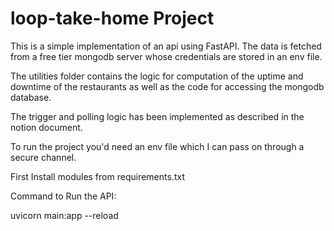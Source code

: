 # loop-take-home Project
This is a simple implementation of an api using FastAPI. The data is fetched from a free tier mongodb server whose credentials are stored in an env file. 

The utilities folder contains the logic for computation of the uptime and downtime of the restaurants as well as the code for accessing the mongodb database. 

The trigger and polling logic has been implemented as described in the notion document.

To run the project you'd need an env file which I can pass on through a secure channel.

First Install modules from requirements.txt 

Command to Run the API:

uvicorn main:app --reload
